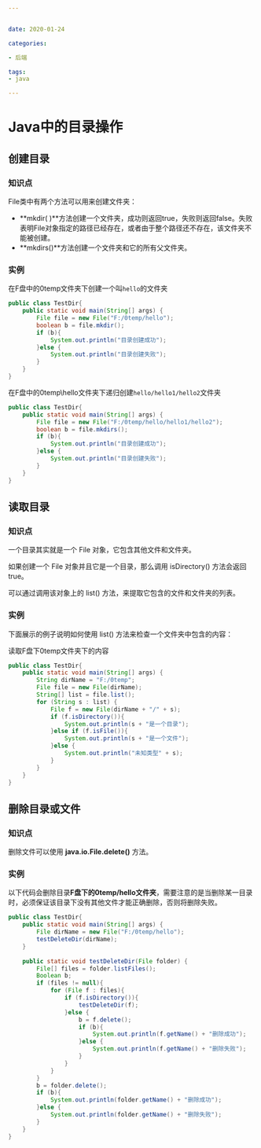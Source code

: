 ```yaml
---


date: 2020-01-24

categories:

- 后端

tags:
- java

---
```


# Java中的目录操作

## 创建目录

### 知识点

File类中有两个方法可以用来创建文件夹：

- **mkdir( )**方法创建一个文件夹，成功则返回true，失败则返回false。失败表明File对象指定的路径已经存在，或者由于整个路径还不存在，该文件夹不能被创建。
- **mkdirs()**方法创建一个文件夹和它的所有父文件夹。

### 实例

在F盘中的0temp文件夹下创建一个叫`hello`的文件夹

```java
public class TestDir{
    public static void main(String[] args) {
        File file = new File("F:/0temp/hello");
        boolean b = file.mkdir();
        if (b){
            System.out.println("目录创建成功");
        }else {
            System.out.println("目录创建失败");
        }
    }
}
```

在F盘中的0temp\hello文件夹下递归创建`hello/hello1/hello2`文件夹

```java
public class TestDir{
    public static void main(String[] args) {
        File file = new File("F:/0temp/hello/hello1/hello2");
        boolean b = file.mkdirs();
        if (b){
            System.out.println("目录创建成功");
        }else {
            System.out.println("目录创建失败");
        }
    }
}
```

## 读取目录

### 知识点

一个目录其实就是一个 File 对象，它包含其他文件和文件夹。

如果创建一个 File 对象并且它是一个目录，那么调用 isDirectory() 方法会返回 true。

可以通过调用该对象上的 list() 方法，来提取它包含的文件和文件夹的列表。

### 实例

下面展示的例子说明如何使用 list() 方法来检查一个文件夹中包含的内容：

读取F盘下0temp文件夹下的内容

```java
public class TestDir{
    public static void main(String[] args) {
        String dirName = "F:/0temp";
        File file = new File(dirName);
        String[] list = file.list();
        for (String s : list) {
            File f = new File(dirName + "/" + s);
            if (f.isDirectory()){
                System.out.println(s + "是一个目录");
            }else if (f.isFile()){
                System.out.println(s + "是一个文件");
            }else {
                System.out.println("未知类型" + s);
            }
        }
    }
}
```

## 删除目录或文件

### 知识点

删除文件可以使用 **java.io.File.delete()** 方法。

### 实例

以下代码会删除目录**F盘下的0temp/hello文件夹**，需要注意的是当删除某一目录时，必须保证该目录下没有其他文件才能正确删除，否则将删除失败。

```java
public class TestDir{
    public static void main(String[] args) {
        File dirName = new File("F:/0temp/hello");
        testDeleteDir(dirName);
    }
    
    public static void testDeleteDir(File folder) {
        File[] files = folder.listFiles();
        Boolean b;
        if (files != null){
            for (File f : files){
                if (f.isDirectory()){
                    testDeleteDir(f);
                }else {
                    b = f.delete();
                    if (b){
                        System.out.println(f.getName() + "删除成功");
                    }else {
                        System.out.println(f.getName() + "删除失败");
                    }
                }
            }
        }
        b = folder.delete();
        if (b){
            System.out.println(folder.getName() + "删除成功");
        }else {
            System.out.println(folder.getName() + "删除失败");
        }
    }
}
```
